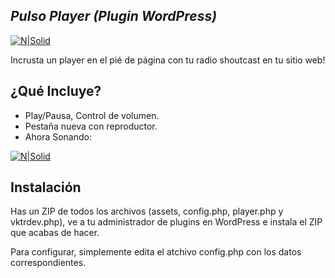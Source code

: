 ## _Pulso Player (Plugin WordPress)_

[![N|Solid](https://vktrdev.cl/github/PulsoPlayer/wordpresslogo.png)](https://cl.wordpress.org/)

Incrusta un player en el pié de página con tu radio shoutcast en tu sitio web!

## ¿Qué Incluye?

- Play/Pausa, Control de volumen.
- Pestaña nueva con reproductor.
- Ahora Sonando:

[![N|Solid](https://vktrdev.cl/github/PulsoPlayer/player.png)](https://vktrdev.cl/radiopulso/)

## Instalación

Has un ZIP de todos los archivos (assets, config.php, player.php y vktrdev.php), ve a tu administrador de plugins en WordPress e instala el ZIP que acabas de hacer.

Para configurar, simplemente edita el atchivo config.php con los datos correspondientes.
